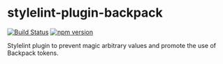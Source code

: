# stylelint-plugin-backpack

[![Build Status](https://github.com/Skyscanner/stylelint-plugin-backpack/workflows/CI/badge.svg?branch=master)](https://github.com/Skyscanner/stylelint-plugin-backpack/actions?query=workflow%3ACI)
[![npm version](https://img.shields.io/npm/v/@skyscanner/stylelint-plugin-backpack.svg)](https://www.npmjs.com/package/@skyscanner/stylelint-plugin-backpack)

Stylelint plugin to prevent magic arbitrary values and promote the use of Backpack tokens.